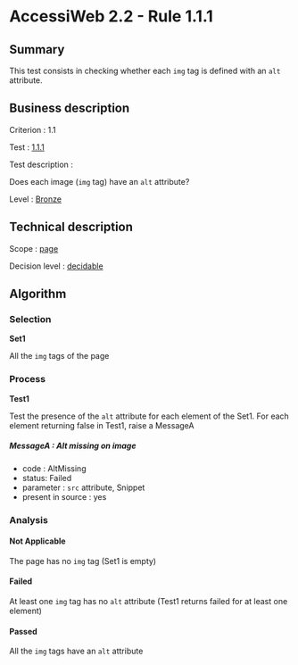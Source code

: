 # AccessiWeb 2.2 - Rule 1.1.1

## Summary

This test consists in checking whether each `img` tag is defined with an `alt` attribute.

## Business description

Criterion : 1.1

Test : [1.1.1](http://www.accessiweb.org/index.php/accessiweb-22-english-version.html#test-1-1-1)

Test description :

Does each image (`img` tag) have an `alt` attribute?

Level : [Bronze](/en/category/rules-design/accessiweb-11/level/bronze)

## Technical description

Scope : [page](/en/category/rules-design/accessiweb-11/scope/page)

Decision level : [decidable](/en/category/rules-design/accessiweb-11/decision-level/decidable)

## Algorithm

### Selection

**Set1**

All the `img` tags of the page

### Process

**Test1**

Test the presence of the `alt` attribute for each element of the Set1.
For each element returning false in Test1, raise a MessageA

##### MessageA : Alt missing on image

-   code : AltMissing
-   status: Failed
-   parameter : `src` attribute, Snippet
-   present in source : yes

### Analysis

#### Not Applicable

The page has no `img` tag (Set1 is empty)

#### Failed

At least one `img` tag has no `alt` attribute (Test1 returns failed for at least one element)

#### Passed

All the `img` tags have an `alt` attribute

